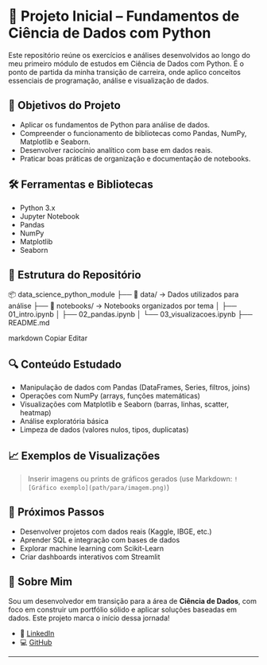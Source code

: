 # 🧠 Projeto Inicial – Fundamentos de Ciência de Dados com Python

Este repositório reúne os exercícios e análises desenvolvidos ao longo do meu primeiro módulo de estudos em Ciência de Dados com Python. É o ponto de partida da minha transição de carreira, onde aplico conceitos essenciais de programação, análise e visualização de dados.

## 📌 Objetivos do Projeto

- Aplicar os fundamentos de Python para análise de dados.
- Compreender o funcionamento de bibliotecas como Pandas, NumPy, Matplotlib e Seaborn.
- Desenvolver raciocínio analítico com base em dados reais.
- Praticar boas práticas de organização e documentação de notebooks.

## 🛠️ Ferramentas e Bibliotecas

- Python 3.x
- Jupyter Notebook
- Pandas
- NumPy
- Matplotlib
- Seaborn

## 📁 Estrutura do Repositório

📦 data_science_python_module
├── 📁 data/ → Dados utilizados para análise
├── 📁 notebooks/ → Notebooks organizados por tema
│ ├── 01_intro.ipynb
│ ├── 02_pandas.ipynb
│ └── 03_visualizacoes.ipynb
├── README.md

markdown
Copiar
Editar

## 🔍 Conteúdo Estudado

- Manipulação de dados com Pandas (DataFrames, Series, filtros, joins)
- Operações com NumPy (arrays, funções matemáticas)
- Visualizações com Matplotlib e Seaborn (barras, linhas, scatter, heatmap)
- Análise exploratória básica
- Limpeza de dados (valores nulos, tipos, duplicatas)

## 📈 Exemplos de Visualizações

> Inserir imagens ou prints de gráficos gerados (use Markdown: `![Gráfico exemplo](path/para/imagem.png)`)

## 🚀 Próximos Passos

- Desenvolver projetos com dados reais (Kaggle, IBGE, etc.)
- Aprender SQL e integração com bases de dados
- Explorar machine learning com Scikit-Learn
- Criar dashboards interativos com Streamlit

## 🙋 Sobre Mim

Sou um desenvolvedor em transição para a área de **Ciência de Dados**, com foco em construir um portfólio sólido e aplicar soluções baseadas em dados. Este projeto marca o início dessa jornada!

- 🔗 [LinkedIn](https://www.linkedin.com/in/ijulioduarte)
- 💻 [GitHub](https://github.com/iJulioDuarte)

---
